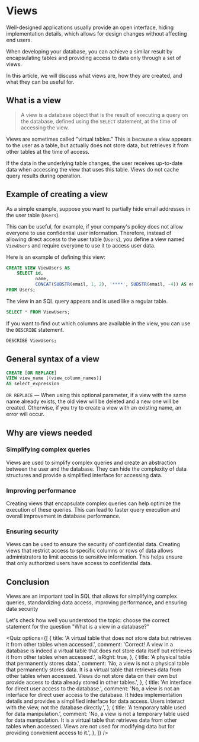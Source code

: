 # Views

Well-designed applications usually provide an open interface, hiding implementation details,
which allows for design changes without affecting end users.

When developing your database, you can achieve a similar result by encapsulating tables and providing
access to data only through a set of views.

In this article, we will discuss what views are, how they are created, and what they can be useful for.

## What is a view

> A view is a database object that is the result of executing a query on the database,
> defined using the `SELECT` statement, at the time of accessing the view.

Views are sometimes called "virtual tables."
This is because a view appears to the user as a table, but actually does not store data,
but retrieves it from other tables at the time of access.

If the data in the underlying table changes, the user receives up-to-date data when accessing the view
that uses this table. Views do not cache query results during operation.

## Example of creating a view

As a simple example, suppose you want to partially hide email addresses in the user table (`Users`).

<ERD databaseName="Airbnb" />

This can be useful, for example, if your company's policy does not allow everyone to use
confidential user information.
Therefore, instead of allowing direct access to the user table (`Users`), you define
a view named `ViewUsers` and require everyone
to use it to access user data.

Here is an example of defining this view:

```sql
CREATE VIEW ViewUsers AS
    SELECT id,
           name,
           CONCAT(SUBSTR(email, 1, 2), '****', SUBSTR(email, -4)) AS email
FROM Users;
```

The view in an SQL query appears and is used like a regular table.

```sql
SELECT * FROM ViewUsers;
```

If you want to find out which columns are available in the view, you can use the `DESCRIBE` statement.

```sql
DESCRIBE ViewUsers;
```

## General syntax of a view

```sql
CREATE [OR REPLACE]
VIEW view_name [(view_column_names)]
AS select_expression
```

`OR REPLACE` — When using this optional parameter, if a view with the same
name already exists, the old view will be deleted and a new one will be created. Otherwise, if you try to create
a view with an existing name, an error will occur.

## Why are views needed

### Simplifying complex queries

Views are used to simplify complex queries and create an abstraction between the user and the database.
They can hide the complexity of data structures and provide a simplified interface for accessing data.

### Improving performance

Creating views that encapsulate complex queries can help optimize the execution of these queries.
This can lead to faster query execution and overall improvement in database performance.

### Ensuring security

Views can be used to ensure the security of confidential data.
Creating views that restrict access to specific columns or rows of data
allows administrators to limit access to sensitive information.
This helps ensure that only authorized users have access to confidential data.

## Conclusion

Views are an important tool in SQL that allows for simplifying complex queries, standardizing data access, improving performance, and ensuring data security

Let's check how well you understood the topic: choose the correct statement for the question "What is a view in a database?"

<Quiz
    options={[
        {
            title: 'A virtual table that does not store data but retrieves it from other tables when accessed.',
            comment:
                'Correct! A view in a database is indeed a virtual table that does not store data itself but retrieves it from other tables when accessed.',
            isRight: true,
        },
        {
            title: 'A physical table that permanently stores data.',
            comment:
                'No, a view is not a physical table that permanently stores data. It is a virtual table that retrieves data from other tables when accessed. Views do not store data on their own but provide access to data already stored in other tables.',
        },
        {
            title: 'An interface for direct user access to the database.',
            comment:
                'No, a view is not an interface for direct user access to the database. It hides implementation details and provides a simplified interface for data access. Users interact with the view, not the database directly.',
        },
        {
            title: 'A temporary table used for data manipulation.',
            comment:
                'No, a view is not a temporary table used for data manipulation. It is a virtual table that retrieves data from other tables when accessed. Views are not used for modifying data but for providing convenient access to it.',
        },
    ]}
/>
